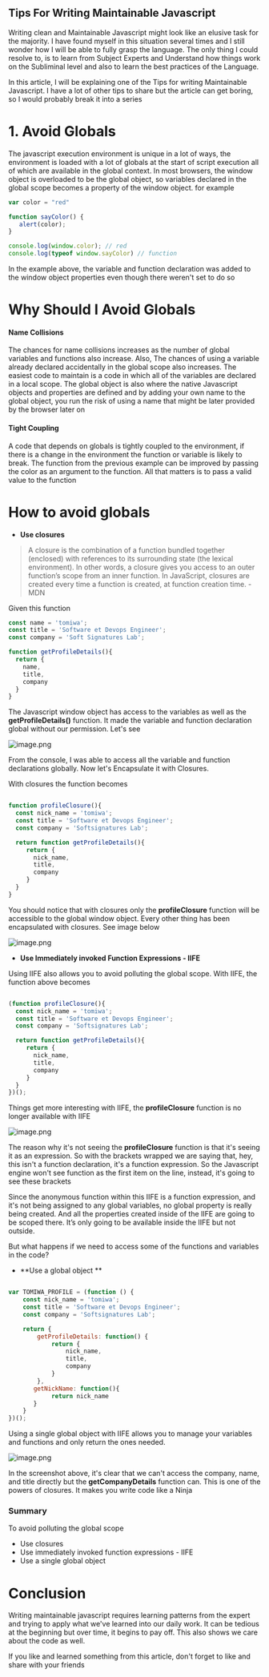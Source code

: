 ## Tips For Writing Maintainable Javascript

Writing clean and Maintainable Javascript might look like an elusive task for the majority. I have found myself in this situation several times and I still wonder how I will be able to fully grasp the language. The only thing I could resolve to, is to learn from Subject Experts and Understand how things work on the Subliminal level and also to learn the best practices of the Language. 

In this article, I will be explaining one of the Tips for writing Maintainable Javascript. I have a lot of other tips to share but the article can get boring, so I would probably break it into a series

# 1. Avoid Globals

The javascript execution environment is unique in a lot of ways, the environment is loaded with a lot of globals at the start of script execution all of which are available in the global context. In most browsers, the window object is overloaded to be the global object, so variables declared in the global scope becomes a property of the window object. for example


```javascript
var color = "red"

function sayColor() { 
   alert(color);
}

console.log(window.color); // red
console.log(typeof window.sayColor) // function

```

In the example above, the variable and function declaration was added to the window object properties even though there weren't set to do so 

# Why Should I Avoid Globals

#### Name Collisions

The chances for name collisions increases as the number of global variables and functions also increase. Also, The chances of using a variable already declared accidentally in the global scope also increases. The easiest code to maintain is a code in which all of the variables are declared in a local scope. The global object is also where the native Javascript objects and properties are defined and by adding your own name to the global object, you run the risk of using a name that might be later provided by the browser later on

#### Tight Coupling

A code that depends on globals is tightly coupled to the environment, if there is a change in the environment the function or variable is likely to break. The function from the previous example can be improved by passing the color as an argument to the function. All that matters is to pass a valid value to the function

# How to avoid globals
- **Use closures**
> A closure is the combination of a function bundled together (enclosed) with references to its surrounding state (the lexical environment). In other words, a closure gives you access to an outer function’s scope from an inner function. In JavaScript, closures are created every time a function is created, at function creation time. - MDN

Given this function 
```javascript
const name = 'tomiwa';
const title = 'Software et Devops Engineer';
const company = 'Soft Signatures Lab';

function getProfileDetails(){
  return {
    name,
    title,
    company
  }
}
```

The Javascript window object has access to the variables as well as the **getProfileDetails()** function. It made the variable and function declaration global without our permission. Let's see

![image.png](https://cdn.hashnode.com/res/hashnode/image/upload/v1606080301239/vR1hNR7Nj.png)

From the console, I was able to access all the variable and function declarations globally. Now let's Encapsulate it with Closures. 

With closures the function becomes

```javascript

function profileClosure(){
  const nick_name = 'tomiwa';
  const title = 'Software et Devops Engineer';
  const company = 'Softsignatures Lab';

  return function getProfileDetails(){
     return {
       nick_name,
       title,
       company
     }
  }
}

```

You should notice that with closures only the **profileClosure** function will be accessible to the global window object. Every other thing has been encapsulated with closures. See image below

![image.png](https://cdn.hashnode.com/res/hashnode/image/upload/v1606080871323/xg35MjnAh.png)

- **Use Immediately invoked Function Expressions - IIFE**

Using IIFE also allows you to avoid polluting the global scope. With IIFE, the function above becomes 

```javascript

(function profileClosure(){
  const nick_name = 'tomiwa';
  const title = 'Software et Devops Engineer';
  const company = 'Softsignatures Lab';

  return function getProfileDetails(){
     return {
       nick_name,
       title,
       company
     }
  }
})();

```

Things get more interesting with IIFE, the **profileClosure** function is no longer available with IIFE

![image.png](https://cdn.hashnode.com/res/hashnode/image/upload/v1606082443254/6BibIqofI.png)

The reason why it's not seeing the **profileClosure** function is that it's seeing it as an expression. So with the brackets wrapped we are saying that, hey, this isn't a function declaration, it's a function expression. So the Javascript engine won't see function as the first item on the line, instead, it's going to see these brackets

Since the anonymous function within this IIFE is a function expression, and it's not being assigned to any global variables, no global property is really being created. And all the properties created inside of the IIFE are going to be scoped there. It’s only going to be available inside the IIFE but not outside.

But what happens if we need to access some of the functions and variables in the code?

- **Use a global object **

```javascript

var TOMIWA_PROFILE = (function () {
    const nick_name = 'tomiwa';
    const title = 'Software et Devops Engineer';
    const company = 'Softsignatures Lab';

    return {
        getProfileDetails: function() {
            return {
                nick_name,
                title,
                company
            }
        },
       getNickName: function(){
            return nick_name
       }
    }
})();

```
Using a single global object with IIFE allows you to manage your variables and functions and only return the ones needed.

![image.png](https://cdn.hashnode.com/res/hashnode/image/upload/v1606083638535/pnmLbfgmq.png)

In the screenshot above, it's clear that we can't access the company, name, and title directly but the **getCompanyDetails** function can. This is one of the powers of closures. It makes you write code like a Ninja

### Summary
To avoid polluting the global scope
- Use closures
- Use immediately invoked function expressions - IIFE
- Use a single global object

# Conclusion
Writing maintainable javascript requires learning patterns from the expert and trying to apply what we've learned into our daily work. It can be tedious at the beginning but over time, it begins to pay off. This also shows we care about the code as well. 

If you like and learned something from this article, don't forget to like and share with your friends